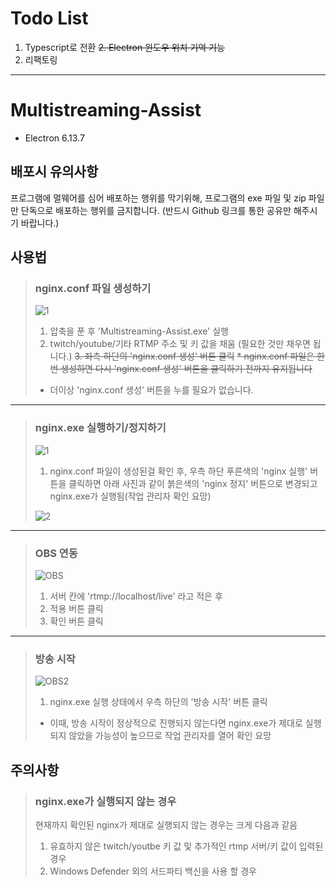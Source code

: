 # Todo List

1. Typescript로 전환
~~2. Electron 윈도우 위치 기억 기능~~
3. 리팩토링

-----

# Multistreaming-Assist

* Electron 6.13.7



## 배포시 유의사항

프로그램에 멀웨어를 심어 배포하는 행위를 막기위해, 프로그램의 exe 파일 및 zip 파일만 단독으로 배포하는 행위를 금지합니다. (반드시 Github 링크를 통한 공유만 해주시기 바랍니다.)



## 사용법

> ### nginx.conf 파일 생성하기
> ![1](https://user-images.githubusercontent.com/38521736/76392598-3c4b0000-63b5-11ea-90a6-69ba3752cd82.png)
> 1. 압축을 푼 후 'Multistreaming-Assist.exe' 실행
> 2. twitch/youtube/기타 RTMP 주소 및 키 값을 채움 (필요한 것만 채우면 됩니다.)
> ~~3. 좌측 하단의 'nginx.conf 생성' 버튼 클릭~~
> ~~* nginx.conf 파일은 한번 생성하면 다시 'nginx.conf 생성' 버튼을 클릭하기 전까지 유지됩니다~~
> * 더이상 'nginx.conf 생성' 버튼을 누를 필요가 없습니다.
   
***
   
> ### nginx.exe 실행하기/정지하기
> ![1](https://user-images.githubusercontent.com/38521736/76392609-410fb400-63b5-11ea-9a9d-151993476a81.png)
> 1. nginx.conf 파일이 생성된걸 확인 후, 우측 하단 푸른색의 'nginx 실행' 버튼을 클릭하면 아래 사진과 같이 붉은색의 'nginx 정지' 버튼으로 변경되고 nginx.exe가 실행됨(작업 관리자 확인 요망)
> 
> ![2](https://user-images.githubusercontent.com/38521736/76392612-41a84a80-63b5-11ea-98d4-4dfbff9e1dec.png)
   
***
   
> ### OBS 연동
> ![OBS](https://user-images.githubusercontent.com/38521736/76396069-e2016d80-63bb-11ea-91c0-1fede7df5b0c.png)
> 1. 서버 칸에 'rtmp://localhost/live' 라고 적은 후
> 2. 적용 버튼 클릭
> 3. 확인 버튼 클릭
   
***
   
> ### 방송 시작
> ![OBS2](https://user-images.githubusercontent.com/38521736/76395806-6f908d80-63bb-11ea-9e29-4ab51dc02191.png)
> 1. nginx.exe 실행 상태에서 우측 하단의 '방송 시작' 버튼 클릭 
> * 이때, 방송 시작이 정상적으로 진행되지 않는다면 nginx.exe가 제대로 실행되지 않았을 가능성이 높으므로 작업 관리자를 열어 확인 요망
   
## 주의사항

> ### nginx.exe가 실행되지 않는 경우
> 현재까지 확인된 nginx가 제대로 실행되지 않는 경우는 크게 다음과 같음
> 1. 유효하지 않은 twitch/youtbe 키 값 및 추가적인 rtmp 서버/키 값이 입력된 경우
> 2. Windows Defender 외의 서드파티 백신을 사용 할 경우
